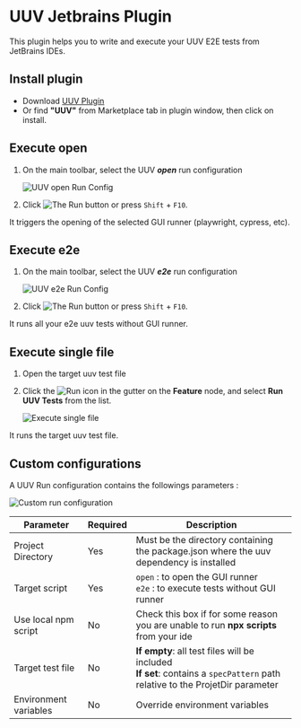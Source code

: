 # UUV Jetbrains Plugin

This plugin helps you to write and execute your UUV E2E tests from JetBrains IDEs. 

## Install plugin
- Download [UUV Plugin](https://plugins.jetbrains.com/plugin/22437-uuv)
- Or find **"UUV"** from Marketplace tab in plugin window, then click on install.

## Execute **open**
1. On the main toolbar, select the UUV ***open*** run configuration

    ![UUV open Run Config](@site/static/img/docs/jetbrain-plugin/open-run-config.png)

2. Click ![The Run button](https://resources.jetbrains.com/help/img/idea/2023.2/app.actions.execute_dark.svg) or press `Shift` + `F10`.

It triggers the opening of the selected GUI runner (playwright, cypress, etc).

## Execute **e2e**
1. On the main toolbar, select the UUV ***e2e*** run configuration

    ![UUV e2e Run Config](@site/static/img/docs/jetbrain-plugin/e2e-run-config.png)

2. Click ![The Run button](https://resources.jetbrains.com/help/img/idea/2023.2/app.actions.execute_dark.svg) or press `Shift` + `F10`.

It runs all your e2e uuv tests without GUI runner.

## Execute single file
1. Open the target uuv test file
2. Click the ![Run icon](https://resources.jetbrains.com/help/img/idea/2023.2/app.actions.execute_dark.svg) in the gutter on the **Feature** node, and select **Run UUV Tests** from the list.

    ![Execute single file](@site/static/img/docs/jetbrain-plugin/execute-single-file.png)

It runs the target uuv test file.

## Custom configurations
A UUV Run configuration contains the followings parameters :

![Custom run configuration](@site/static/img/docs/jetbrain-plugin/run-custom-run-config.png)

| Parameter             | Required | Description                                                                                                                    |
|-----------------------|----------|--------------------------------------------------------------------------------------------------------------------------------|
| Project Directory     | Yes      | Must be the directory containing the package.json where the uuv dependency is installed                                        |
| Target script         | Yes      | `open` : to open the GUI runner<br/> `e2e` : to execute tests without GUI runner                                               |
| Use local npm script  | No       | Check this box if for some reason you are unable to run **npx scripts** from your ide                                          |
| Target test file      | No       | **If empty**: all test files will be included<br/>**If set**: contains a `specPattern` path relative to the ProjetDir parameter |
| Environment variables | No       | Override environment variables                                          |

